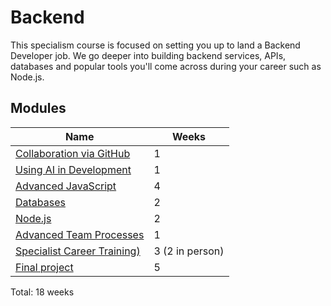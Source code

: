 # Backend

This specialism course is focused on setting you up to land a Backend Developer job. We go deeper into building backend services, APIs, databases and popular tools you'll come across during your career such as Node.js.

## Modules

| Name                                                                                     | Weeks           |
| ---------------------------------------------------------------------------------------- | --------------- |
| [Collaboration via GitHub](../../shared-modules/collaboration-via-github/README.md)      | 1               |
| [Using AI in Development](../../shared-modules/using-ai-in-development/README.md)        | 1               |
| [Advanced JavaScript](./advanced-javascript/README.md)                                   | 4               |
| [Databases](./databases/README.md)                                                       | 2               |
| [Node.js](node/README.md)                                                                | 2               |
| [Advanced Team Processes](../../shared-modules/advanced-team-processes/README.md)        | 1               |
| [Specialist Career Training)](../../shared-modules/specialist-career-training/README.md) | 3 (2 in person) |
| [Final project](./final-project/README.md)                                               | 5               |

Total: 18 weeks

